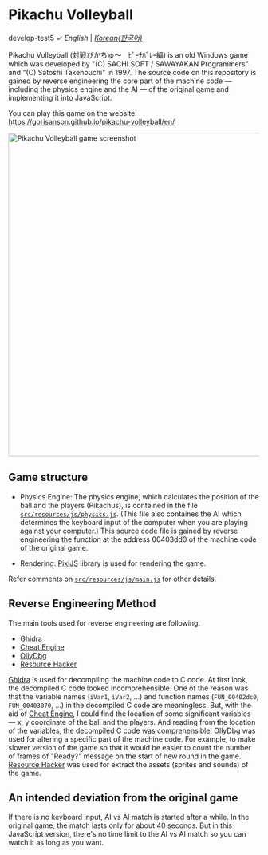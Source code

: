 # Pikachu Volleyball
develop-test5
_&check;_ _English_ | [_Korean(한국어)_](README.ko.md)

Pikachu Volleyball (対戦ぴかちゅ～　ﾋﾞｰﾁﾊﾞﾚｰ編) is an old Windows game which was developed by "(C) SACHI SOFT / SAWAYAKAN Programmers" and "(C) Satoshi Takenouchi" in 1997. The source code on this repository is gained by reverse engineering the core part of the machine code &mdash; including the physics engine and the AI &mdash; of the original game and implementing it into JavaScript.

You can play this game on the website: https://gorisanson.github.io/pikachu-volleyball/en/

<img src="src/resources/assets/images/screenshot.png" alt="Pikachu Volleyball game screenshot" width="648">

## Game structure

- Physics Engine: The physics engine, which calculates the position of the ball and the players (Pikachus), is contained in the file [`src/resources/js/physics.js`](src/resources/js/physics.js). (This file also containes the AI which determines the keyboard input of the computer when you are playing against your computer.) This source code file is gained by reverse engineering the function at the address 00403dd0 of the machine code of the original game.

- Rendering: [PixiJS](https://github.com/pixijs/pixi.js) library is used for rendering the game.

Refer comments on [`src/resources/js/main.js`](src/resources/js/main.js) for other details.

## Reverse Engineering Method

The main tools used for reverse engineering are following.

- [Ghidra](https://ghidra-sre.org/)
- [Cheat Engine](https://www.cheatengine.org/)
- [OllyDbg](http://www.ollydbg.de/)
- [Resource Hacker](http://www.angusj.com/resourcehacker/)

[Ghidra](https://ghidra-sre.org/) is used for decompiling the machine code to C code. At first look, the decompiled C code looked incomprehensible. One of the reason was that the variable names (`iVar1`, `iVar2`, ...) and function names (`FUN_00402dc0`, `FUN_00403070`, ...) in the decompiled C code are meaningless. But, with the aid of [Cheat Engine](https://www.cheatengine.org/), I could find the location of some significant variables &mdash; x, y coordinate of the ball and the players. And reading from the location of the variables, the decompiled C code was comprehensible! [OllyDbg](http://www.ollydbg.de/) was used for altering a specific part of the machine code. For example, to make slower version of the game so that it would be easier to count the number of frames of "Ready?" message on the start of new round in the game. [Resource Hacker](http://www.angusj.com/resourcehacker/) was used for extract the assets (sprites and sounds) of the game.

## An intended deviation from the original game

If there is no keyboard input, AI vs AI match is started after a while. In the original game, the match lasts only for about 40 seconds. But in this JavaScript version, there's no time limit to the AI vs AI match so you can watch it as long as you want.
